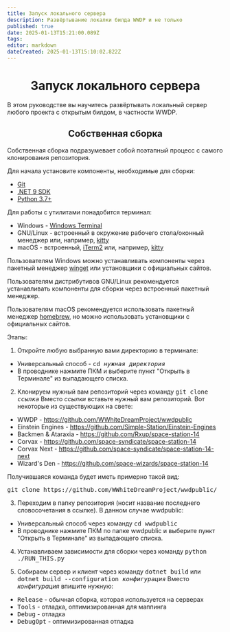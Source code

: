 ```yaml
---
title: Запуск локального сервера
description: Развёртывание локалки билда WWDP и не только
published: true
date: 2025-01-13T15:21:00.089Z
tags: 
editor: markdown
dateCreated: 2025-01-13T15:10:02.822Z
---
```


# <center>Запуск локального сервера</center>
В этом руководстве вы научитесь развёртывать локальный сервер любого проекта с открытым билдом, в частности WWDP.
## <center>Собственная сборка</center>
Собственная сборка подразумевает собой поэтапный процесс с самого клонирования репозитория.

Для начала установите компоненты, необходимые для сборки:
- [Git](https://git-scm.com/downloads)
- [.NET 9 SDK](https://dotnet.microsoft.com/en-us/download/dotnet/9.0)
- [Python 3.7+](https://www.python.org/downloads)

Для работы с утилитами понадобится терминал:
- Windows - [Windows Terminal](https://learn.microsoft.com/ru-ru/windows/terminal/)
- GNU/Linux - встроенный в окружение рабочего стола/оконный менеджер или, например, [kitty](https://sw.kovidgoyal.net/kitty/)
- macOS - встроенный, [iTerm2](https://iterm2.com/) или, например, [kitty](https://sw.kovidgoyal.net/kitty/)
<p>Пользователям Windows можно устанавливать компоненты через пакетный менеджер <a href="https://learn.microsoft.com/ru-ru/windows/package-manager/winget/">winget</a> или установщики с официальных сайтов.</p> 
<p>Пользователям дистрибутивов GNU/Linux рекомендуется устанавливать компоненты для сборки через встроенный пакетный менеджер.</p>
<p>Пользователям macOS рекомендуется использовать пакетный менеджер <a href="https://brew.sh/">homebrew</a>, но можно использовать установщики с официальных сайтов.</p>

Этапы:
1. Откройте любую выбранную вами директорию в терминале:
- Универсальный способ - <tt>cd *нужная директория*</tt>
- В проводнике нажмите ПКМ и выберите пункт "Открыть в Терминале" из выпадающего списка.

2. Клонируем нужный вам репозиторий через команду <tt>git clone *ссылка*</tt>
Вместо *ссылки* вставьте нужный вам репозиторий. Вот некоторые из существующих на свете:
- WWDP - https://github.com/WWhiteDreamProject/wwdpublic
- Einstein Engines - https://github.com/Simple-Station/Einstein-Engines
- Backmen & Ataraxia - https://github.com/Rxup/space-station-14
- Corvax - https://github.com/space-syndicate/space-station-14
- Corvax Next - https://github.com/space-syndicate/space-station-14-next
- Wizard's Den - https://github.com/space-wizards/space-station-14
<p>Получившаяся команда будет иметь примерно такой вид:</p>
<tt>git clone https://github.com/WWhiteDreamProject/wwdpublic/</tt>

3. Переходим в папку репозитория (носит название последнего словосочетания в ссылке). В данном случае wwdpublic:
- Универсальный способ через команду <tt>cd wwdpublic</tt>
- В проводнике нажмите ПКМ по папке wwdpublic и выберите пункт "Открыть в Терминале" из выпадающего списка.

4. Устанавливаем зависимости для сборки через команду <tt>python ./RUN_THIS.py</tt>

5. Собираем сервер и клиент через команду <tt>dotnet build</tt> или <tt>dotnet build --configuration *конфигурация*</tt>
Вместо *конфигурация* впишите нужную:
- <tt>Release</tt> - обычная сборка, которая используется на серверах
- <tt>Tools</tt> - отладка, оптимизированная для маппинга
- <tt>Debug</tt> - отладка
- <tt>DebugOpt</tt> - оптимизированная отладка